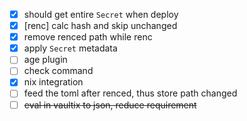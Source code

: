 - [x] should get entire `Secret` when deploy
- [x] [renc] calc hash and skip unchanged
- [x] remove renced path while renc 
- [x] apply `Secret` metadata
- [ ] age plugin
- [ ] check command
- [x] nix integration
- [ ] feed the toml after renced, thus store path changed
- [ ] ~~eval in vaultix to json, reduce requirement~~
